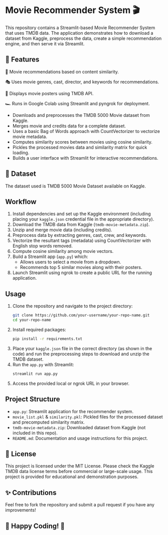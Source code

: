# Movie Recommender System 🎬
This repository contains a Streamlit-based Movie Recommender System that uses TMDB data. The application demonstrates how to download a dataset from Kaggle, preprocess the data, create a simple recommendation engine, and then serve it via Streamlit.

## 🚀 Features

📌 Movie recommendations based on content similarity.

🎭 Uses movie genres, cast, director, and keywords for recommendations.

🎨 Displays movie posters using TMDB API.

🏎️ Runs in Google Colab using Streamlit and pyngrok for deployment.

- Downloads and preprocesses the TMDB 5000 Movie dataset from Kaggle.
- Merges movie and credits data for a complete dataset.
- Uses a basic Bag of Words approach with CountVectorizer to vectorize movie metadata.
- Computes similarity scores between movies using cosine similarity.
- Pickles the processed movies data and similarity matrix for quick loading.
- Builds a user interface with Streamlit for interactive recommendations.

## 📂 Dataset

The dataset used is TMDB 5000 Movie Dataset available on Kaggle.

## Workflow
1. Install dependencies and set up the Kaggle environment (including placing your `kaggle.json` credential file in the appropriate directory).
2. Download the TMDB data from Kaggle (`tmdb-movie-metadata.zip`).
3. Unzip and merge movie data (including credits).
4. Preprocess data by extracting genres, cast, crew, and keywords.
5. Vectorize the resultant tags (metadata) using CountVectorizer with English stop words removed.
6. Compute cosine similarity among movie vectors.
7. Build a Streamlit app (`app.py`) which:
   - Allows users to select a movie from a dropdown.
   - Recommends top 5 similar movies along with their posters.
8. Launch Streamlit using ngrok to create a public URL for the running application.

## Usage
1. Clone the repository and navigate to the project directory:
   ```bash
   git clone https://github.com/your-username/your-repo-name.git
   cd your-repo-name
   ```
2. Install required packages:
   ```bash
   pip install -r requirements.txt
   ```
3. Place your `kaggle.json` file in the correct directory (as shown in the code) and run the preprocessing steps to download and unzip the TMDB dataset.
4. Run the `app.py` with Streamlit:
   ```bash
   streamlit run app.py
   ```
5. Access the provided local or ngrok URL in your browser.

## Project Structure
- `app.py`: Streamlit application for the recommender system.
- `movie_list.pkl` & `similarity.pkl`: Pickled files for the processed dataset and precomputed similarity matrix.
- `tmdb-movie-metadata.zip`: Downloaded dataset from Kaggle (not included in this repo).
- `README.md`: Documentation and usage instructions for this project.
## 📜 License
This project is licensed under the MIT License.
Please check the Kaggle TMDB data license terms before commercial or large-scale usage. This project is provided for educational and demonstration purposes.

## ✨ Contributions
Feel free to fork the repository and submit a pull request if you have any improvements!


## 🚀 Happy Coding! 🎥
